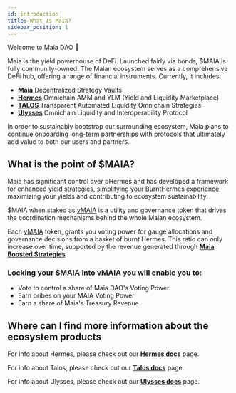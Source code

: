```yaml
---
id: introduction
title: What Is Maia?
sidebar_position: 1
---
```


Welcome to Maia DAO 👋

Maia is the yield powerhouse of DeFi. Launched fairly via bonds, $MAIA is fully community-owned. The Maian ecosystem serves as a comprehensive DeFi hub, offering a range of financial instruments. Currently, it includes:
- **Maia** Decentralized Strategy Vaults
- [**Hermes**](./Hermes/introduction) Omnichain AMM and YLM (Yield and Liquidity Marketplace)
- [**TALOS**](./Talos/introduction) Transparent Automated Liquidity Omnichain Strategies
- [**Ulysses**](./Ulysses/introduction) Omnichain Liquidity and Interoperability Protocol

In order to sustainably bootstrap our surrounding ecosystem, Maia plans to continue onboarding long-term partnerships with protocols that ultimately add value to both our users and partners.

## What is the point of $MAIA?

Maia has significant control over bHermes and has developed a framework for enhanced yield strategies, simplifying your BurntHermes experience, maximizing your yields and contributing to ecosystem sustainability.

$MAIA when staked as [vMAIA](./overview/tokenomics/vMaia) is a utility and governance token that drives the coordination mechanisms behind the whole Maian ecosystem. 

Each [vMAIA](./overview/tokenomics/vMaia) token, grants you voting power for gauge allocations and governance decisions from a basket of burnt Hermes. This ratio can only increase over time, supported by the revenue generated through [**Maia Boosted Strategies**](/protocols/overview/tokenomics/strategies) .

### Locking your $MAIA into vMAIA you will enable you to:

- Vote to control a share of Maia DAO's Voting Power
- Earn bribes on your MAIA Voting Power
- Earn a share of Maia's Treasury Revenue
 
## Where can I find more information about the ecosystem products

For info about Hermes, please check out our [**Hermes docs**](/protocols/Hermes/introduction) page.

For info about Talos, please check out our [**Talos docs**](/protocols/Talos/introduction) page.

For info about Ulysses, please check out our [**Ulysses docs**](/protocols/Ulysses/introduction) page.
